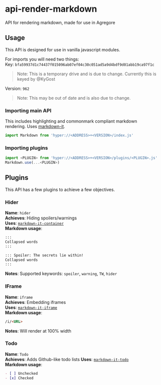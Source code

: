 # api-render-markdown
API for rendering markdown, made for use in Agregore

## Usage
This API is designed for use in vanilla javascript modules.

For imports you will need two things:  
Key: `bfa59937d1c74437f015096ab07ef04c30c051ad5a9d4bdf9d01abb19ca97f1c`  
> Note: This is a temporary drive and is due to change. Currently this is keyed by @KyGost

Version: `962`  
> Note: This may be out of date and is also due to change.

### Importing main API
This includes highlighting and commonmark compliant markdown rendering. Uses [markdown-it](https://github.com/markdown-it/markdown-it).
```javascript
import Markdown from 'hyper://<ADDRESS>+<VERSION>/index.js'
```

### Importing plugins
```javascript
import <PLUGIN> from 'hyper://<ADDRESS>+<VERSION>/plugins/<PLUGIN>.js'
Markdown.use(...<PLUGIN>)
```

## Plugins
This API has a few plugins to achieve a few objectives.

### Hider
**Name**: `hider`  
**Achieves**: Hiding spoilers/warnings  
**Uses**: [`markdown-it-container`](https://github.com/markdown-it/markdown-it-container)  
**Markdown usage**:
```markdown
:::
Collapsed words
:::

::: Spoiler: The secrets lie within!
Collapsed words
:::
```
**Notes**: Supported keywords: `spoiler`, `warning`, `TW`, `hider`

### IFrame
**Name**: `iframe`  
**Achieves**: Embedding iframes  
**Uses**: [`markdown-it-iframe`](https://github.com/rjriel/markdown-it-iframe)  
**Markdown usage**:
```markdown
/i/<URL>
```
**Notes**: Will render at 100% width

### Todo
**Name**: `Todo`  
**Achieves**: Adds Github-like todo lists
**Uses**: [`markdown-it-todo`](https://github.com/dexfire/markdown-it-todo)  
**Markdown usage**:
```markdown
- [ ] Unchecked
- [x] Checked
```
